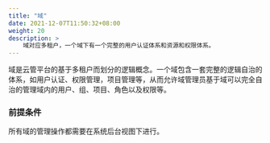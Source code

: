 ```yaml
---
title: "域"
date: 2021-12-07T11:50:32+08:00
weight: 20
description: >
    域对应多租户，一个域下有一个完整的用户认证体系和资源和权限体系。
---
```


域是云管平台的基于多租户而划分的逻辑概念。一个域包含一套完整的逻辑自治的体系，如用户认证、权限管理，项目管理等，从而允许域管理员基于域可以完全自治的管理域内的用户、组、项目、角色以及权限等。

### 前提条件

所有域的管理操作都需要在系统后台视图下进行。